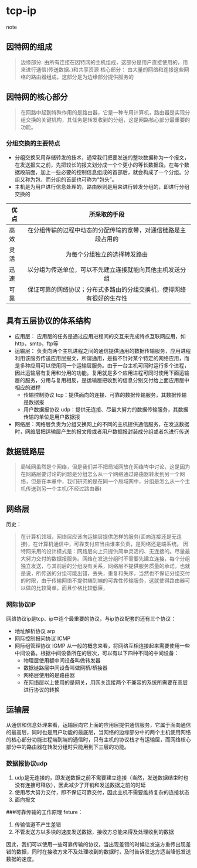 # tcp-ip
note


## 因特网的组成
>  边缘部分: 由所有连接在因特网的主机组成，这部分是用户直接使用的，用来进行通信(传送数据、)和共享资源
>  核心部分： 由大量的网络和连接这些网络的路由器组成，这部分是为边缘部分提供服务的


## 因特网的核心部分
> 在网路中起到特殊作用的是路由器，它是一种专用计算机，路由器是实现分组交换的关键机构，其任务是转发收到的分组，这是网路核心部分最重要的功能。

### 分组交换的主要特点
 - 分组交换采用存储转发的技术，通常我们把要发送的整块数据称为一个报文，在发送报文之前，先把较长的报文划分成一个个更小的等长数据段。在每个数据段前面，加上一些必要的控制信息组成的首部后，就会构成了一个分组。分组又称为包，而分组的首部也可称为“包头”。
 - 主机是为用户进行信息处理的，路由器则是用来进行转发分组的，即进行分组交换的


 优点|所采取的手段|
 ---|:--:
 高效|在分组传输的过程中动态的分配传输的宽带，对通信链路是主段占用的
 灵活|为每个分组独立的选择转发路由
 迅速|  以分组为传送单位，可以不先建立连接就能向其他主机发送分组
可靠  |  保证可靠的网络协议；分布式多路由的分组交换机，使得网络有很好的生存性


## 具有五层协议的体系结构
 - 应用层： 应用层的任务是通过应用进程间的交互来完成特点互联网应用，如http，smtp，ftp等
 - 运输层： 负责向两个主机进程之间的通信提供通用的数据传输服务，应用进程利用该服务传送应用层报文，所谓通用，是指不针对某个特定的网络应用，而是多种应用可以使用同一个运输层服务。由于一台主机可同时运行多个进程，因此运输层有复用和分用的功能。复用就是多个应用进程可同时使用下面运输层的服务，分用与复用相反，是运输层把收到的信息分别交付给上面应用层中相应的进程
     - 传输控制协议 tcp：提供面向的连接、可靠的数据传输服务，其数据传输是数据报
     - 用户数据报协议 udp：提供无连接、尽最大努力的数据传输服务，其数据传输的单位是用户数据报
 - 网络层：网络层负责为分组交换网上的不同的主机提供通信服务，在发送数据时，网络层把运输层产生的报文段或者用户数据报封装成分组或者包进行传送



## 数据链路层
> 局域网虽然是个网络，但是我们并不把局域网放在网络岑中讨论，这是因为在网路层要讨论的问题是分组怎么从一个网络通过路由器转发到另一个网络，但是在本章中，我们研究的是在同一个局域网中，分组是怎么从一个主机传送到另一个主机(不经过路由器)


## 网络层

历史：
> 在计算机领域，网络层应该向运输层提供怎样的服务(面向连接还是无连接)，在计算机通信中，可靠支付应当由谁来负责，是网络还是端系统。
> 因特网采用的设计模式是：网路层向上只提供简单灵活的、无连接的。尽量最大努力交付的数据报服务。网络在发送分组时不需要先建立连接，每个分组独立发送，与其前后的分组没有关系，网络层不提供服务质量的承诺，也就是说，所传送的分组可能出错，丢失，重复和失序，当然也不保证分组交付的时限，由于传输网络不提供端到端的可靠性传输服务，这就使得路由器可以做的比较简单，而且价格比较低廉，

### 网际协议IP
网络协议ip是tcp、ip中连个最重要的协议，与ip协议配套的还有三个协议：
 - 地址解析协议 arp
 - 网际控制报问协议 ICMP
 - 网际组管理协议 IGMP
从一般的概念来看，将网络互相连接起来需要使用一些中间设备。根据中间设备所在的层次，可以有以下四种不同的中间设备：
   - 物理层使用额中间设备叫做转发器
   - 数据链路层中间设备叫做网桥/桥接器
   - 网络层使用的是路由器
   - 在网络层以上使用的是网关，用网关连接两个不兼容的系统所需要在高层进行协议的转换




## 运输层
从通信和信息处理来看，运输层向它上面的应用层提供通信服务，它属于面向通信的最高层，同时也是用户功能的最底层，当网络的边缘部分中的两个主机使用网络的核心部分功能进程端到端的通信时，只有主机的协议栈才有运输层，而网络核心部分中的路由器在转发分组时只能用到下三层的功能。


### 数据报协议udp
1. udp是无连接的，即发送数据之前不需要建立连接（当然，发送数据结束时也没有连接可释放），因此减少了开销和发送数据之前的时延
2. 使用尽大努力交付，即不保证可靠交付，因此主机不需要维持复杂的连接状态
3. 面向报文

###可靠传输的工作原理
feture：
1. 传输信道不产生差错
2. 不管发送方以多块的速度发送数据，接收方总能来得及处理收到的数据

因此，我们可以使用一些可靠传输的协议，当出现差错的时候让发送方重传出现差错的数据，同时在接收方来不及处理收到的数据时，及时告诉发送方适当降低发送数据的速度。
